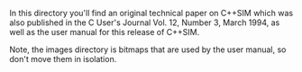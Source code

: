 In this directory you'll find an original technical paper on C++SIM which
was also published in the C User's Journal Vol. 12, Number 3, March 1994, as
well as the user manual for this release of C++SIM.

Note, the images directory is bitmaps that are used by the user manual, so don't move them in isolation.
